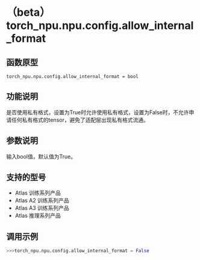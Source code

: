 # （beta）torch_npu.npu.config.allow_internal_format

## 函数原型

```
torch_npu.npu.config.allow_internal_format = bool
```

## 功能说明

是否使用私有格式，设置为True时允许使用私有格式，设置为False时，不允许申请任何私有格式的tensor，避免了适配层出现私有格式流通。

## 参数说明

输入bool值，默认值为True。

## 支持的型号

- <term>Atlas 训练系列产品</term>
- <term>Atlas A2 训练系列产品</term>
- <term>Atlas A3 训练系列产品</term>
- <term>Atlas 推理系列产品</term>

## 调用示例

```python
>>>torch_npu.npu.config.allow_internal_format = False
```

